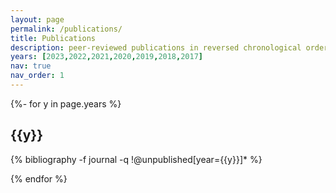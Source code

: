 ```yaml
---
layout: page
permalink: /publications/
title: Publications
description: peer-reviewed publications in reversed chronological order. 
years: [2023,2022,2021,2020,2019,2018,2017]
nav: true
nav_order: 1
---
```

<!-- _pages/publications.md -->
<div class="publications">


{%- for y in page.years %}
  <h2 class="year">{{y}}</h2>
  {% bibliography -f journal -q !@unpublished[year={{y}}]* %}
  
{% endfor %}

</div>
